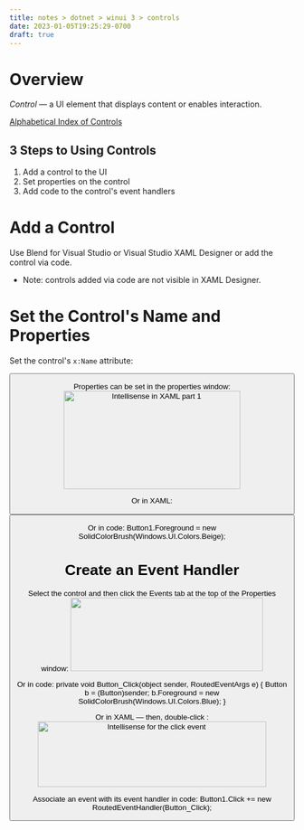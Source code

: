 ```yaml
---
title: notes > dotnet > winui 3 > controls
date: 2023-01-05T19:25:29-0700
draft: true
---
```

# Overview
*Control* — a UI element that displays content or enables interaction.

[Alphabetical Index of Controls](https://learn.microsoft.com/en-us/windows/apps/design/controls/#alphabetical-index)

## 3 Steps to Using Controls
1.  Add a control to the UI
2.  Set properties on the control
3.  Add code to the control's event handlers

# Add a Control
Use Blend for Visual Studio or Visual Studio XAML Designer or add the control via code.
- Note: controls added via code are not visible in XAML Designer.

# Set the Control's Name and Properties
Set the control's `x:Name` attribute:

<Button x:Name="Button1" Content="Button"/>

Properties can be set in the properties window:
<img src="media/Controls-image1.png" style="width:3.25833in;height:1.80833in" alt="Intellisense in XAML part 1" />

Or in XAML:
<Button x:Name="Button1" Content="Button"
HorizontalAlignment="Left" VerticalAlignment="Top"
Foreground="Beige"/>

Or in code:
Button1.Foreground = new SolidColorBrush(Windows.UI.Colors.Beige);

# Create an Event Handler
Select the control and then click the Events tab at the top of the Properties window:
<img src="media/Controls-image2.png" style="width:3.54167in;height:1.35in" />

Or in code:
private void Button_Click(object sender, RoutedEventArgs e)
{
Button b = (Button)sender;
b.Foreground = new SolidColorBrush(Windows.UI.Colors.Blue);
}

Or in XAML — then, double-click <New Event Handler>:
<img src="media/Controls-image3.png" style="width:4.2in;height:1.20833in" alt="Intellisense for the click event" />

Associate an event with its event handler in code:
Button1.Click += new RoutedEventHandler(Button_Click);

